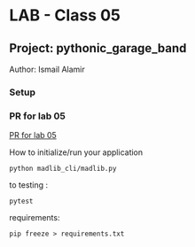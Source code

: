 # LAB - Class 05
## Project: pythonic_garage_band
Author: Ismail Alamir
### Setup
### PR for lab 05
[PR for lab 05](https://github.com/)

How to initialize/run your application
```
python madlib_cli/madlib.py
```
to testing :
```
pytest 
```
requirements:
```
pip freeze > requirements.txt
```
